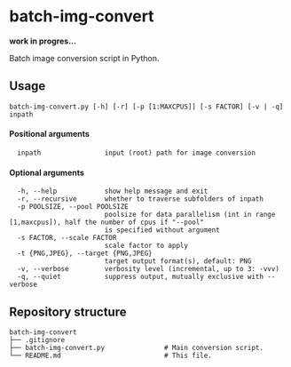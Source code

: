 # batch-img-convert

**work in progres...**

Batch image conversion script in Python.


## Usage

``` 
batch-img-convert.py [-h] [-r] [-p [1:MAXCPUS]] [-s FACTOR] [-v | -q] inpath
``` 
#### Positional arguments
 
``` 
  inpath                input (root) path for image conversion
``` 

#### Optional arguments
``` 
  -h, --help            show help message and exit
  -r, --recursive       whether to traverse subfolders of inpath
  -p POOLSIZE, --pool POOLSIZE
                        poolsize for data parallelism (int in range [1,maxcpus]), half the number of cpus if "--pool"
                        is specified without argument
  -s FACTOR, --scale FACTOR
                        scale factor to apply
  -t {PNG,JPEG}, --target {PNG,JPEG}
                        target output format(s), default: PNG
  -v, --verbose         verbosity level (incremental, up to 3: -vvv)
  -q, --quiet           suppress output, mutually exclusive with --verbose
``` 


## Repository structure

```
batch-img-convert
├── .gitignore
├── batch-img-convert.py               # Main conversion script.
└── README.md                          # This file.
```

